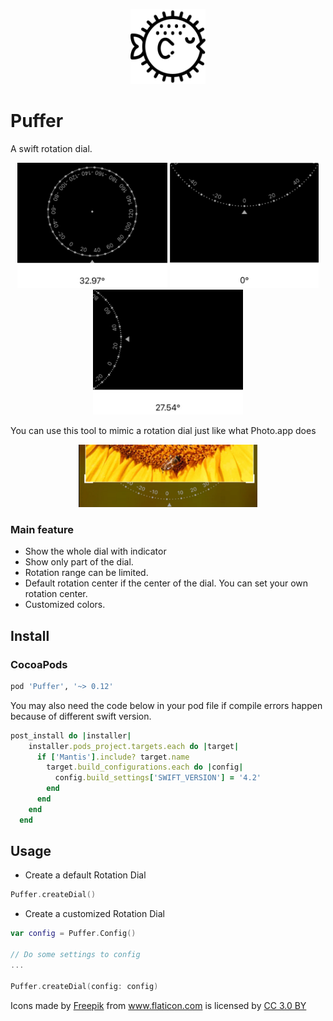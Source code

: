 <p align="center">
    <img src="Images/puffer.png" height="120" max-width="90%" alt="Mantis" />
</p>

# Puffer
A swift rotation dial.

<p align="center">
    <img src="Images/dial1.jpg" height="200" alt="Puffer" />
    <img src="Images/dial2.jpg" height="200" alt="Puffer" />
    <img src="Images/dial3.jpg" height="200" alt="Puffer" />
</p>

You can use this tool to mimic a rotation dial just like what Photo.app does
<p align="center">
    <img src="Images/Puffer demo.jpg" height="100" alt="Puffer demo"
</p>    

### Main feature

* Show the whole dial with indicator
* Show only part of the dial.
* Rotation range can be limited.
* Default rotation center if the center of the dial. You can set your own rotation center.
* Customized colors.

## Install

### CocoaPods

```ruby
pod 'Puffer', '~> 0.12'
```
You may also need the code below in your pod file if compile errors happen because of different swift version.

```ruby
post_install do |installer|
    installer.pods_project.targets.each do |target|
      if ['Mantis'].include? target.name
        target.build_configurations.each do |config|
          config.build_settings['SWIFT_VERSION'] = '4.2'
        end
      end
    end
  end
```
## Usage

* Create a default Rotation Dial
```swift
Puffer.createDial()
```

* Create a customized Rotation Dial
```swift
var config = Puffer.Config()

// Do some settings to config
...

Puffer.createDial(config: config)
```

<div>Icons made by <a href="https://www.freepik.com" title="Freepik">Freepik</a> from <a href="https://www.flaticon.com/" title="Flaticon">www.flaticon.com</a> is licensed by <a href="http://creativecommons.org/licenses/by/3.0/" title="Creative Commons BY 3.0" target="_blank">CC 3.0 BY</a></div>
